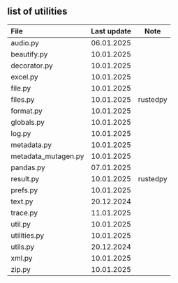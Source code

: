 ## list of utilities

| File         | Last update | Note      |
| :----------- | :---------: | :-------: |
| audio.py     | 06.01.2025  | |
| beautify.py  | 10.01.2025  | |
| decorator.py | 10.01.2025  | |
| excel.py     | 10.01.2025  | |
| file.py      | 10.01.2025  | |
| files.py     | 10.01.2025  | rustedpy  |
| format.py    | 10.01.2025  | |
| globals.py   | 10.01.2025  | |
| log.py       | 10.01.2025  | |
| metadata.py  | 10.01.2025  | |
| metadata_mutagen.py | 10.01.2025 | |
| pandas.py    | 07.01.2025  | |
| result.py    | 10.01.2025  | rustedpy   |
| prefs.py     | 10.01.2025  | |
| text.py      | 20.12.2024  | |
| trace.py     | 11.01.2025  | |
| util.py      | 10.01.2025  | |
| utilities.py | 10.01.2025  | |
| utils.py     | 20.12.2024  | |
| xml.py       | 10.01.2025  | |
| zip.py       | 10.01.2025  | |
